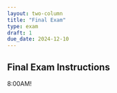 ```yaml
---
layout: two-column
title: "Final Exam"
type: exam
draft: 1
due_date: 2024-12-10
---
```


## Final Exam Instructions
8:00AM!